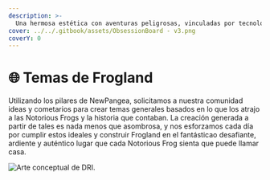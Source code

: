 ```yaml
---
description: >-
  Una hermosa estética con aventuras peligrosas, vinculadas por tecnología innovadora y tokenomics.
cover: ../../.gitbook/assets/ObsessionBoard - v3.png
coverY: 0
---
```


# 🌐 Temas de Frogland

Utilizando los pilares de NewPangea, solicitamos a nuestra comunidad ideas y cometarios para crear temas generales basados en lo que los atrajo a las Notorious Frogs y la historia que contaban. La creación generada a partir de tales es nada menos que asombrosa, y nos esforzamos cada día por cumplir estos ideales y construir Frogland en el fantásticao desafiante, ardiente y auténtico lugar que cada Notorious Frog sienta que puede llamar casa.&#x20;

![Arte conceptual de DRI. ](../../.gitbook/assets/rain\_mock\_up-latest.jpg)
